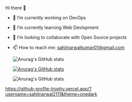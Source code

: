 Hi there 👋
- 🔭 I’m currently working on DevOps
- 🌱 I’m currently learning Web Devlopment
- 👯 I’m looking to collaborate with Open Source projects
- 📫 How to reach me: sahilnarwalkumar01@gmail.com


   ![Anurag's GitHub stats](https://github-readme-stats.vercel.app/api?username=sahilnarwal2111&show_icons=true&theme=radical)



   [![Anurag's GitHub stats](https://github-readme-stats.vercel.app/api?username=sahilnarwal2111)](https://github.com/sahilnarwal2111/github-readme-stats)


   ![Anurag's GitHub stats](https://github-readme-stats.vercel.app/api?username=sahilnarwal2111&show_icons=true)

https://github-profile-trophy.vercel.app/?username=sahilnarwal2111&theme=onedark
